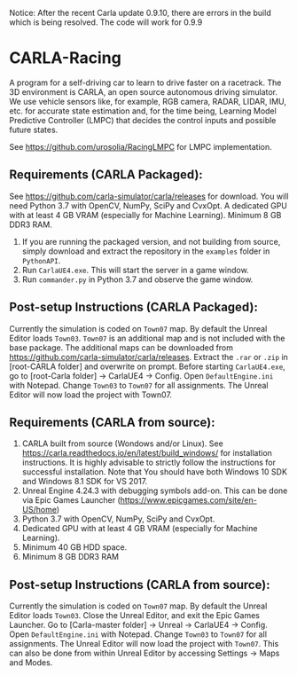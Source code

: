Notice: After the recent Carla update 0.9.10, there are errors in the build which is being resolved. The code will work for 0.9.9

# CARLA-Racing

A program for a self-driving car to learn to drive faster on a racetrack. The 3D environment is CARLA, an open source autonomous driving simulator. We use vehicle sensors like, for example, RGB camera, RADAR, LIDAR, IMU, etc. for accurate state estimation and, for the time being, Learning Model Predictive Controller (LMPC) that decides the control inputs and possible future states.

See https://github.com/urosolia/RacingLMPC for LMPC implementation.

## Requirements (CARLA Packaged):
See https://github.com/carla-simulator/carla/releases for download.
You will need Python 3.7 with OpenCV, NumPy, SciPy and CvxOpt. A dedicated GPU with at least 4 GB VRAM (especially for Machine Learning). Minimum 8 GB DDR3 RAM.
1. If you are running the packaged version, and not building from source, simply download and extract the repository in the `examples` folder in `PythonAPI`.
2. Run `CarlaUE4.exe`. This will start the server in a game window.
3. Run `commander.py` in Python 3.7 and observe the game window.

## Post-setup Instructions (CARLA Packaged):
Currently the simulation is coded on `Town07` map. By default the Unreal Editor loads `Town03`. `Town07` is an additional map and is not included with the base package. The additional maps can be downloaded from https://github.com/carla-simulator/carla/releases. Extract the `.rar` or `.zip` in [root-CARLA folder] and overwrite on prompt. Before starting `CarlaUE4.exe`, go to [root-Carla folder] -> CarlaUE4 -> Config. Open `DefaultEngine.ini` with Notepad. Change `Town03` to `Town07` for all assignments. The Unreal Editor will now load the project with Town07.

## Requirements (CARLA from source):
1. CARLA built from source (Wondows and/or Linux). See https://carla.readthedocs.io/en/latest/build_windows/ for installation instructions. It is highly advisable to strictly follow the instructions for successful installation. Note that You should have both Windows 10 SDK and Windows 8.1 SDK for VS 2017.
2. Unreal Engine 4.24.3 with debugging symbols add-on. This can be done via Epic Games Launcher (https://www.epicgames.com/site/en-US/home)
3. Python 3.7 with OpenCV, NumPy, SciPy and CvxOpt.
4. Dedicated GPU with at least 4 GB VRAM (especially for Machine Learning).
5. Minimum 40 GB HDD space.
6. Minimum 8 GB DDR3 RAM

## Post-setup Instructions (CARLA from source):
Currently the simulation is coded on `Town07` map. By default the Unreal Editor loads `Town03`. Close the Unreal Editor, and exit the Epic Games Launcher. Go to [Carla-master folder] -> Unreal -> CarlaUE4 -> Config. Open `DefaultEngine.ini` with Notepad. Change `Town03` to `Town07` for all assignments. The Unreal Editor will now load the project with `Town07`. This can also be done from within Unreal Editor by accessing Settings -> Maps and Modes.
